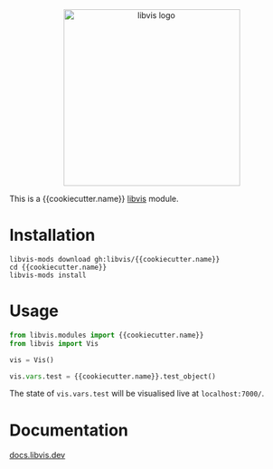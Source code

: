 
<div align="center">
    <img width="312px" alt="libvis logo" src="http://libvis.dev/libvis-sm.png"/>
</div>

This is a {{cookiecutter.name}} [libvis](http://libvis.dev) module.


# Installation

```
libvis-mods download gh:libvis/{{cookiecutter.name}}
cd {{cookiecutter.name}}
libvis-mods install
```

# Usage

```python
from libvis.modules import {{cookiecutter.name}}
from libvis import Vis

vis = Vis()

vis.vars.test = {{cookiecutter.name}}.test_object()

```

The state of `vis.vars.test` will be visualised live at `localhost:7000/`. 


# Documentation

[docs.libvis.dev](http://docs.libvis.dev)
